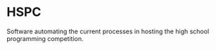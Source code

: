 # HSPC
Software automating the current processes in hosting the high school programming competition.
